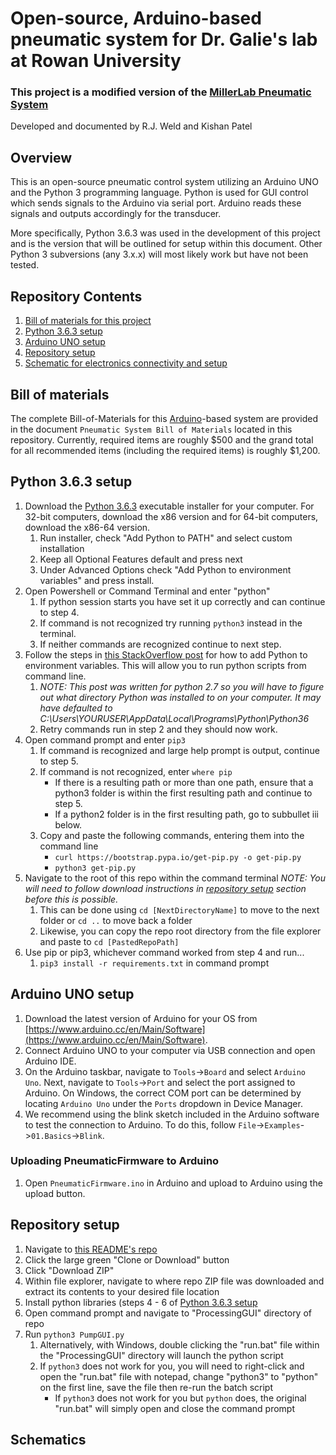 # Open-source, Arduino-based pneumatic system for Dr. Galie's lab at Rowan University
### This project is a modified version of the [MillerLab Pneumatic System](https://github.com/MillerLabFTW/OpenSourcePneumaticSystem)

Developed and documented by R.J. Weld and Kishan Patel

## Overview
This is an open-source pneumatic control system utilizing an Arduino UNO and the 
Python 3 programming language. Python is used for GUI control which sends signals 
to the Arduino via serial port. Arduino reads these signals and outputs accordingly 
for the transducer.

More specifically, Python 3.6.3 was used in the development of this project 
and is the version that will be outlined for setup within this document.
Other Python 3 subversions (any 3.x.x) will most likely work but have not been tested.

## Repository Contents
1. [Bill of materials for this project](#bill-of-materials)
2. [Python 3.6.3 setup](#python-3.6.3-setup)
3. [Arduino UNO setup](#arduino-uno-setup)
4. [Repository setup](#repository-setup)
5. [Schematic for electronics connectivity and setup](#schematics)

## Bill of materials
The complete Bill-of-Materials for this [Arduino](https://www.arduino.cc/)-based 
system are provided in the document `Pneumatic System Bill of Materials` located 
in this repository. Currently, required items are roughly $500 and the grand 
total for all recommended items (including the required items) is roughly $1,200.

## Python 3.6.3 setup
1. Download the [Python 3.6.3](https://www.python.org/downloads/release/python-363/) 
executable installer for your computer. For 32-bit computers, download the x86 
version and for 64-bit computers, download the x86-64 version.
    1. Run installer, check "Add Python to PATH" and select custom installation
    2. Keep all Optional Features default and press next
    3. Under Advanced Options check "Add Python to environment variables" and press install.
2. Open Powershell or Command Terminal and enter "python"
    1. If python session starts you have set it up correctly and can continue to step 4.
    2. If command is not recognized try running ```python3``` instead in the terminal.
    3. If neither commands are recognized continue to next step.
3. Follow the steps in [this StackOverflow post](https://stackoverflow.com/questions/3701646/how-to-add-to-the-pythonpath-in-windows/32609129#32609129) 
for how to add Python to environment 
variables. This will allow you to run python scripts from command line. 
    1. *NOTE: This post was written for python 2.7 so you will have to figure out 
what directory Python was installed to on your computer. It may have defaulted to
C:\Users\YOURUSER\AppData\Local\Programs\Python\Python36*
    2. Retry commands run in step 2 and they should now work.
4. Open command prompt and enter ```pip3```
    1. If command is recognized and large help prompt is output, continue to step 5.
    2. If command is not recognized, enter ```where pip```
        - If there is a resulting path or more than one path, ensure that a python3 folder is within the first resulting path and continue to step 5.
        - If a python2 folder is in the first resulting path, go to subbullet iii below.
    3. Copy and paste the following commands, entering them into the command line
        - ```curl https://bootstrap.pypa.io/get-pip.py -o get-pip.py```
        - ```python3 get-pip.py```
5. Navigate to the root of this repo within the command terminal *NOTE: You will need to follow download instructions in [repository setup](#repository-setup) section before this is possible.*
    1. This can be done using ```cd [NextDirectoryName]``` to move to the next folder or ```cd ..``` to move back a folder
    2. Likewise, you can copy the repo root directory from the file explorer and paste to ```cd [PastedRepoPath]```
6. Use pip or pip3, whichever command worked from step 4 and run...
    1. ```pip3 install -r requirements.txt``` in command prompt
    
## Arduino UNO setup
1. Download the latest version of Arduino for your OS from [https://www.arduino.cc/en/Main/Software](https://www.arduino.cc/en/Main/Software). 
1. Connect Arduino UNO to your computer via USB connection and open Arduino IDE.
1. On the Arduino taskbar, navigate to `Tools`->`Board` and select `Arduino Uno`. Next, navigate to `Tools`->`Port` and select the port assigned to Arduino.
On Windows, the correct COM port can be determined by locating `Arduino Uno` under the `Ports` dropdown in Device Manager.
2. We recommend using the blink sketch included in the Arduino software to test the connection to Arduino. To do this, follow `File`->`Examples`->`01.Basics`->`Blink`.

### Uploading PneumaticFirmware to Arduino
1. Open `PneumaticFirmware.ino` in Arduino and upload to Arduino using the upload button. 

## Repository setup
1. Navigate to [this README's repo](https://github.com/rjweld21/OpenSourcePneumaticSystem)
2. Click the large green "Clone or Download" button
3. Click "Download ZIP"
4. Within file explorer, navigate to where repo ZIP file was downloaded and extract its contents to your desired file location
5. Install python libraries (steps 4 - 6 of [Python 3.6.3 setup](#python-3.6.3-setup)
6. Open command prompt and navigate to "ProcessingGUI" directory of repo
7. Run ```python3 PumpGUI.py```
    1. Alternatively, with Windows, double clicking the "run.bat" file within the "ProcessingGUI" directory will launch the python script
    2. If ```python3``` does not work for you, you will need to right-click and open the "run.bat" file with notepad, change "python3" to "python"
    on the first line, save the file then re-run the batch script
        - If ```python3``` does not work for you but ```python``` does, the original "run.bat" will simply open and close the command prompt
        

## Schematics
